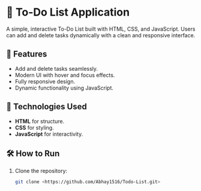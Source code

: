# 📝 To-Do List Application
A simple, interactive To-Do List built with HTML, CSS, and JavaScript. Users can add and delete tasks dynamically with a clean and responsive interface.

## 🚀 Features
- Add and delete tasks seamlessly.
- Modern UI with hover and focus effects.
- Fully responsive design.
- Dynamic functionality using JavaScript.

## 🌟 Technologies Used
- **HTML** for structure.
- **CSS** for styling.
- **JavaScript** for interactivity.

## 🛠️ How to Run
1. Clone the repository:
   ```bash
   git clone <https://github.com/Abhay1516/Todo-List.git>